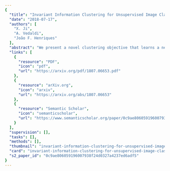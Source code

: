 ```yaml
---
{
  "title": "Invariant Information Clustering for Unsupervised Image Classification and Segmentation",
  "date": "2018-07-17",
  "authors": [
    "X. Ji",
    "A. Vedaldi",
    "João F. Henriques"
  ],
  "abstract": "We present a novel clustering objective that learns a neural network classifier from scratch, given only unlabelled data samples. The model discovers clusters that accurately match semantic classes, achieving state-of-the-art results in eight unsupervised clustering benchmarks spanning image classification and segmentation. These include STL10, an unsupervised variant of ImageNet, and CIFAR10, where we significantly beat the accuracy of our closest competitors by 6.6 and 9.5 absolute percentage points respectively. The method is not specialised to computer vision and operates on any paired dataset samples; in our experiments we use random transforms to obtain a pair from each image. The trained network directly outputs semantic labels, rather than high dimensional representations that need external processing to be usable for semantic clustering. The objective is simply to maximise mutual information between the class assignments of each pair. It is easy to implement and rigorously grounded in information theory, meaning we effortlessly avoid degenerate solutions that other clustering methods are susceptible to. In addition to the fully unsupervised mode, we also test two semi-supervised settings. The first achieves 88.8% accuracy on STL10 classification, setting a new global state-of-the-art over all existing methods (whether supervised, semi-supervised or unsupervised). The second shows robustness to 90% reductions in label coverage, of relevance to applications that wish to make use of small amounts of labels. github.com/xu-ji/IIC",
  "links": [
    {
      "resource": "PDF",
      "icon": "pdf",
      "url": "https://arxiv.org/pdf/1807.06653.pdf"
    },
    {
      "resource": "arXiv.org",
      "icon": "arxiv",
      "url": "https://arxiv.org/abs/1807.06653"
    },
    {
      "resource": "Semantic Scholar",
      "icon": "semanticscholar",
      "url": "https://www.semanticscholar.org/paper/0c9ae806059196007938f24d0327a4237ed6adf5"
    }
  ],
  "supervision": [],
  "tasks": [],
  "methods": [],
  "thumbnail": "invariant-information-clustering-for-unsupervised-image-classification-and-segmentation-thumb.jpg",
  "card": "invariant-information-clustering-for-unsupervised-image-classification-and-segmentation-card.jpg",
  "s2_paper_id": "0c9ae806059196007938f24d0327a4237ed6adf5"
}
---
```


